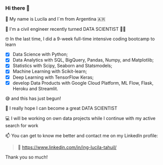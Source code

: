 ### Hi there 👋

👩 My name is Lucila and I´m from Argentina 🇦🇷

🌱 I'm a civil engineer recently turned DATA SCIENTIST :woman_technologist:

🤓 In the last time, I did a 9-week full-time intensive coding bootcamp to learn 
  - [x] Data Science with Python;
  - [x] Data Analytics with SQL, BigQuery, Pandas, Numpy, and Matplotlib; 
  - [x] Statistics with Scipy, Seaborn and Statsmodels; 
  - [x] Machine Learning with Scikit-learn; 
  - [x] Deep Learning with TensorFlow Keras; 
  - [x] develop Data Products with Google Cloud Platform, ML Flow, Flask, Heroku and Streamlit.

😅 and this has just begun!

💪 I really hope I can become a great DATA SCIENTIST

💻 I will be working on own data projects while I continue with my active search for work

📫 You can get to know me better and contact me on my LinkedIn profile:

  > 🔗 https://www.linkedin.com/in/ing-lucila-tahuil/

Thank you so much!
